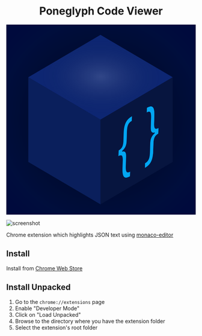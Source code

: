 <h1 align="center">Poneglyph Code Viewer</h1>
<img src="icons/poneglyph-code-viewer-icon.svg" align="center">

![screenshot](https://user-images.githubusercontent.com/36588044/158477465-7b96f8fd-9a4b-4190-8e71-35ea244821f3.png)

Chrome extension which highlights JSON text using [monaco-editor](https://github.com/microsoft/monaco-editor)

## Install
Install from [Chrome Web Store][web-store-link]

## Install Unpacked
1. Go to the `chrome://extensions` page
1. Enable "Developer Mode"
1. Click on "Load Unpacked"
1. Browse to the directory where you have the extension folder
1. Select the extension's root folder


[web-store-link]: https://chrome.google.com/webstore/detail/json-highlighter/bmmggacmnmeknappbiddbckccjdnpcko